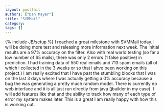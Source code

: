 ```yaml
---
layout: posttail
authors: ["Dan Mayer"]
title: "SVMMail"
category:
tags: []
---
```

{% include JB/setup %}
I reached a great milestone with SVMMail today. I will be doing more test and releasing more information next week. The initial results are a 97% accuracy on the filter. Also with real world testing (so far a low number of 65 mails), there was only 2 errors (1 false positive) in prediction. I had training data of 550 real emails and 713 spam emails (all of which i collected in the 3 weeks or so that I ahve been working on this project.) I am really excited that I have past the stumbling blocks that I was on the last 3 days where I was actually getting a 0% accuracy because a bug the was generating a pretty much random model.    There is currently no web interface and it is all just run directly from java (jbuilder in my case). I will add features like that and the ability to track how many of each type of error my system makes later.    This is a great I am really happy with how this is working out.